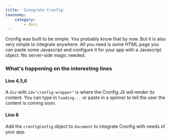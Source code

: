 ```yaml
---
title: 'Integrate Cronfig'
taxonomy:
    category:
        - docs
---
```


Cronfig was built to be simple. You probably know that by now. But it is also very simple to integrate anywhere. All you need is some HTML page you can paste some Javascript and configure it for your app with a Javascript object. No server-side magic needed.

<script src="https://gist.github.com/escopecz/f398baa387173147aefc1a3cf82fa084.js"></script>

### What's happening on the interesting lines

#### Line 4,5,6

A `div` with `id="cronfig-wrapper"` is where the Cronfig JS will render its content. You can type in `loading...` or paste in a spinner to tell the user the content is coming soon.

#### Line 8

Add the `cronfigConfig` object to `document` to integrate Cronfig with needs of your app.
